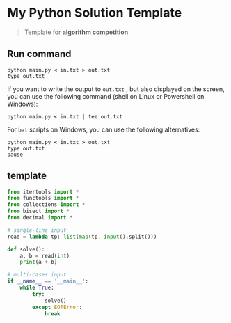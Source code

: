 # My Python Solution Template

> Template for **algorithm competition**

## Run command

```shell
python main.py < in.txt > out.txt
type out.txt
```

If you want to write the output to `out.txt` , but also displayed on the screen, you can use the following command (shell on Linux or Powershell on Windows):

```shell
python main.py < in.txt | tee out.txt
```

For `bat` scripts on Windows, you can use the following alternatives:

```shell
python main.py < in.txt > out.txt
type out.txt
pause
```

## template

```Python
from itertools import *
from functools import *
from collections import *
from bisect import *
from decimal import *

# single-line input
read = lambda tp: list(map(tp, input().split()))

def solve():
    a, b = read(int)
    print(a + b)

# multi-cases input
if __name__ == '__main__':
    while True:
        try:
            solve()
        except EOFError:
            break
```
